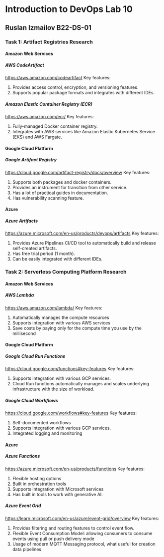 # Introduction to DevOps Lab 10
## Ruslan Izmailov B22-DS-01 

### Task 1: Artifact Registries Research

#### Amazon Web Services
##### AWS CodeArtifact
https://aws.amazon.com/codeartifact 
Key features: 
1. Provides access control, encryption, and versioning features.
2. Supports popular package formats and integrates with different IDEs. 


##### Amazon Elastic Container Registry (ECR)
https://aws.amazon.com/ecr/
Key features: 
1. Fully-managed Docker container registry. 
2. Integrates with AWS services like Amazon Elastic Kubernetes Service (EKS) and AWS Fargate.


#### Google Cloud Platform 
##### Google Artifact Registry
https://cloud.google.com/artifact-registry/docs/overview
Key features: 
1. Supports both packages and docker containers. 
2. Provides an instrument for transition from other service. 
3. Has a lot of practical guides in documentation. 
4. Has vulnerability scanning feature. 

#### Azure 
##### Azure Artifacts
https://azure.microsoft.com/en-us/products/devops/artifacts
Key features: 
1. Provides Azure Pipelines CI/CD tool to automatically build and release self-created artifacts. 
2. Has free trial period (1 month). 
3. Can be easily integrated with different IDEs. 

### Task 2: Serverless Computing Platform Research
#### Amazon Web Services
##### AWS Lambda
https://aws.amazon.com/lambda/
Key features: 
1. Automatically manages the compute resources
2. Supports integration with various AWS services
3. Save costs by paying only for the compute time you use by the millisecond

#### Google Cloud Platform 
##### Google Cloud Run Functions
https://cloud.google.com/functions#key-features
Key features: 
1. Supports integration with various GCP services.
2. Cloud Run functions automatically manages and scales underlying infrastructure with the size of workload.

##### Google Cloud Workflows
https://cloud.google.com/workflows#key-features
Key features: 
1. Self-documented workflows 
2. Supports integration with various GCP services.
3. Integrated logging and monitoring


#### Azure 
##### Azure Functions
https://azure.microsoft.com/en-us/products/functions
Key features: 
1. Flexible hosting options
2. Built in orchestration tools
3. Supports integration with Microsoft services
4. Has built in tools to work with generative AI.  

##### Azure Event Grid      
https://learn.microsoft.com/en-us/azure/event-grid/overview
Key features: 
1. Provides filtering and routing features to control event flow.
2. Flexible Event Consumption Model: allowing consumers to consume events using pull or push delivery mode
3. Usage of modern MQTT Messaging protocol, what useful for creation data pipelines. 
